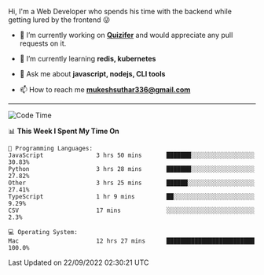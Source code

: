 Hi, I'm a Web Developer who spends his time with the backend while getting lured by the frontend 😜

- 🔭 I’m currently working on **[Quizifer](https://github.com/SutharMukesh/Quizifer/)** and would appreciate any pull requests on it.

- 🌱 I’m currently learning **redis, kubernetes**

- 💬 Ask me about **javascript, nodejs, CLI tools**

- 📫 How to reach me **mukeshsuthar336@gmail.com**

---
<!--START_SECTION:waka-->
![Code Time](http://img.shields.io/badge/Code%20Time-1%2C782%20hrs%2025%20mins-blue)

📊 **This Week I Spent My Time On** 

```text
💬 Programming Languages: 
JavaScript               3 hrs 50 mins       ███████░░░░░░░░░░░░░░░░░░   30.83% 
Python                   3 hrs 28 mins       ███████░░░░░░░░░░░░░░░░░░   27.82% 
Other                    3 hrs 25 mins       ██████░░░░░░░░░░░░░░░░░░░   27.41% 
TypeScript               1 hr 9 mins         ██░░░░░░░░░░░░░░░░░░░░░░░   9.29% 
CSV                      17 mins             ░░░░░░░░░░░░░░░░░░░░░░░░░   2.3%

💻 Operating System: 
Mac                      12 hrs 27 mins      █████████████████████████   100.0%

```


 Last Updated on 22/09/2022 02:30:21 UTC
<!--END_SECTION:waka-->
